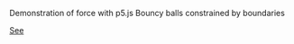 Demonstration of force with p5.js
Bouncy balls constrained by boundaries

[See](https://i-ght.github.io/force/)
